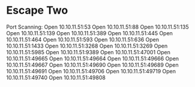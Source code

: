 Escape Two
=======================================================
Port Scanning:
Open 10.10.11.51:53
Open 10.10.11.51:88
Open 10.10.11.51:135
Open 10.10.11.51:139
Open 10.10.11.51:389
Open 10.10.11.51:445
Open 10.10.11.51:464
Open 10.10.11.51:593
Open 10.10.11.51:636
Open 10.10.11.51:1433
Open 10.10.11.51:3268
Open 10.10.11.51:3269
Open 10.10.11.51:5985
Open 10.10.11.51:9389
Open 10.10.11.51:47001
Open 10.10.11.51:49665
Open 10.10.11.51:49664
Open 10.10.11.51:49666
Open 10.10.11.51:49667
Open 10.10.11.51:49690
Open 10.10.11.51:49689
Open 10.10.11.51:49691
Open 10.10.11.51:49706
Open 10.10.11.51:49719
Open 10.10.11.51:49740
Open 10.10.11.51:49808

